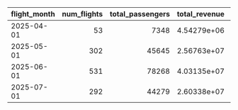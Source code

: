 | flight_month   |   num_flights |   total_passengers |   total_revenue |   total_base_fare |   total_baggage_fees |   total_upgrade_revenue |   total_ancillary_revenue |   avg_revenue_per_passenger |
|:---------------|--------------:|-------------------:|----------------:|------------------:|---------------------:|------------------------:|--------------------------:|----------------------------:|
| 2025-04-01     |            53 |               7348 |     4.54279e+06 |       3.4124e+06  |     363120           |         550950          |          216324           |                      527.62 |
| 2025-05-01     |           302 |              45645 |     2.56763e+07 |       1.87619e+07 |          2.28021e+06 |              3.4115e+06 |               1.22268e+06 |                      493.38 |
| 2025-06-01     |           531 |              78268 |     4.03135e+07 |       2.86215e+07 |          3.91131e+06 |              5.861e+06  |               1.91969e+06 |                      472.75 |
| 2025-07-01     |           292 |              44279 |     2.60338e+07 |       1.92588e+07 |          2.20526e+06 |              3.33e+06   |               1.2397e+06  |                      522.02 |